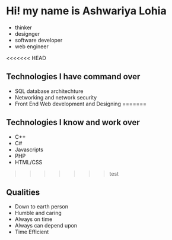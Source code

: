 # Hi! my name is Ashwariya Lohia

- thinker
- designger
- software developer
- web engineer

<<<<<<< HEAD

## Technologies I have command over

- SQL database architechture
- Networking and network security
- Front End Web development and Designing
=======
## Technologies I know and work over

- C++
- C#
- Javascripts
- PHP
- HTML/CSS
>>>>>>> test

## Qualities

- Down to earth person
- Humble and caring
- Always on time
- Always can depend upon
- Time Efficient 